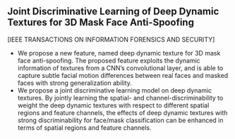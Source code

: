 ## Joint Discriminative Learning of Deep Dynamic Textures for 3D Mask Face Anti-Spoofing

[IEEE TRANSACTIONS ON INFORMATION FORENSICS AND SECURITY]

- We propose a new feature,  named deep dynamic texture for 3D mask face anti-spoofing. The proposed feature
exploits the dynamic information of textures from a CNN’s
convolutional layer, and is able to capture subtle facial motion
differences between real faces and masked faces with strong
generalization ability.
- We propose a joint discriminative learning model on
deep dynamic textures. By jointly learning the spatial- and
channel-discriminability to weight the deep dynamic textures
with respect to different spatial regions and feature channels,
the effects of deep dynamic textures with strong discriminability for face/mask classification can be enhanced in terms of
spatial regions and feature channels.
